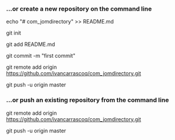 ### …or create a new repository on the command line ###
echo "# com_jomdirectory" >> README.md

git init

git add README.md

git commit -m "first commit"

git remote add origin https://github.com/ivancarrascoq/com_jomdirectory.git

git push -u origin master

### …or push an existing repository from the command line ###
git remote add origin https://github.com/ivancarrascoq/com_jomdirectory.git

git push -u origin master

